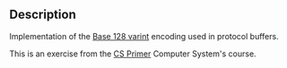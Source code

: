 ## Description
Implementation of the [Base 128 varint](https://protobuf.dev/programming-guides/encoding/#varints) encoding used in protocol buffers.

This is an exercise from the [CS Primer](https://csprimer.com/courses/) Computer System's course.